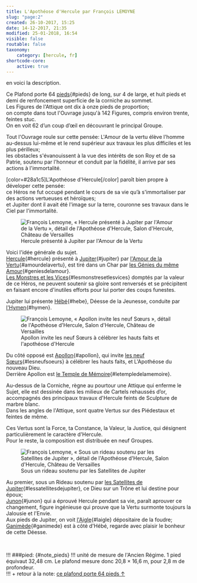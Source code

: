 ```yaml
---
title: L'Apothéose d'Hercule par François LEMOYNE
slug: "page:2"
created: 26-10-2017, 15:25
date: 14-12-2017, 21:35
modified: 25-01-2018, 16:54
visible: false
routable: false
taxonomy:
    category: [hercule, fr]
shortcode-core:
    active: true
---
```

en voici la description.

Ce Plafond porte 64 [pieds][15]{#pieds} de long, sur 4 de large, et huit pieds et demi de renfoncement superficie de la corniche au sommet.  
Les Figures de l'Attique ont dix à onze pieds de proportion;  
on compte dans tout l'Ouvrage jusqu'à 142 Figures, 
compris environ trente, feintes stuc.  
On en voit 62 d’un coup d’œil en découvrant le principal Groupe.

Tout l'Ouvrage roule sur cette pensée: 
L'Amour de la vertu élève l'homme au-dessus lui-même et le rend supérieur aux travaux les plus difficiles et les plus périlleux;  
les obstacles s'évanouissent à la vue des intérêts de son Roy et de sa Patrie, 
soutenu par l'honneur et conduit par la fidélité, 
il arrive par ses actions à l'immortalité.

[color=#28a1c5]L'Apothéose d'Hercule[/color] paroît bien propre à déveloper cette pensée:  
ce Héros ne fut occupé pendant le cours de sa vie qu’à s'immortaliser par des actions vertueuses et héroïques;  
et Jupiter dont il avait été l'image sur la terre, couronne ses travaux dans le Ciel par l'immortalité.

<figure><picture>
<source
sizes="(max-width: 767px) 98vw, (min-width: 959px) 50vw, 86vw"
srcset="
/user/sites/docs/pages/01.home/02.versailles/01.palais/01.hercule/02.hercule_2/hercule1-280.webp 280w,
/user/sites/docs/pages/01.home/02.versailles/01.palais/01.hercule/02.hercule_2/hercule1-380.webp 380w,
/user/sites/docs/pages/01.home/02.versailles/01.palais/01.hercule/02.hercule_2/hercule1-480.webp 480w,
/user/sites/docs/pages/01.home/02.versailles/01.palais/01.hercule/02.hercule_2/hercule1-640.webp 640w,
/user/sites/docs/pages/01.home/02.versailles/01.palais/01.hercule/02.hercule_2/hercule1-840.webp 840w,
/user/sites/docs/pages/01.home/02.versailles/01.palais/01.hercule/02.hercule_2/hercule1-1280.webp 1280w,
/user/sites/docs/pages/01.home/02.versailles/01.palais/01.hercule/02.hercule_2/hercule1-1600.webp 1600w,
/user/sites/docs/pages/01.home/02.versailles/01.palais/01.hercule/02.hercule_2/hercule1-1920.webp 1920w"
type="image/webp" />
<img src="/user/sites/docs/pages/01.home/02.versailles/01.palais/01.hercule/02.hercule_2/hercule1-640.jpg" alt="François Lemoyne, « Hercule présenté à Jupiter par l'Amour de la Vertu », détail de l'Apothéose d'Hercule, Salon d'Hercule, Château de Versailles" title="François Lemoyne, « Hercule présenté à Jupiter par l'Amour de la Vertu », détail de l'Apothéose d'Hercule, Salon d'Hercule, Château de Versailles" usemap="#img_hercule1"
sizes="(max-width: 767px) 98vw, (min-width: 959px) 50vw, 86vw"
srcset="
/user/sites/docs/pages/01.home/02.versailles/01.palais/01.hercule/02.hercule_2/hercule1-280.jpg 280w,
/user/sites/docs/pages/01.home/02.versailles/01.palais/01.hercule/02.hercule_2/hercule1-380.jpg 380w,
/user/sites/docs/pages/01.home/02.versailles/01.palais/01.hercule/02.hercule_2/hercule1-480.jpg 480w,
/user/sites/docs/pages/01.home/02.versailles/01.palais/01.hercule/02.hercule_2/hercule1-640.jpg 640w,
/user/sites/docs/pages/01.home/02.versailles/01.palais/01.hercule/02.hercule_2/hercule1-840.jpg 840w,
/user/sites/docs/pages/01.home/02.versailles/01.palais/01.hercule/02.hercule_2/hercule1-1280.jpg 1280w,
/user/sites/docs/pages/01.home/02.versailles/01.palais/01.hercule/02.hercule_2/hercule1-1600.jpg 1600w,
/user/sites/docs/pages/01.home/02.versailles/01.palais/01.hercule/02.hercule_2/hercule1-1920.jpg 1920w" />
</picture><figcaption>Hercule présenté à Jupiter par l'Amour de la Vertu</figcaption>
<map name="img_hercule1" id="img_hercule1">
<area id="area_hercule" alt="Hercule" title="Hercule" href="#hercule" shape="poly" coords="356,424,358,406,346,393,339,387,345,377,355,384,367,397,366,384,374,381,388,361,382,356,383,349,386,338,394,334,406,338,408,348,415,350,422,371,430,384,429,398,425,404,417,416,440,434,436,445,427,444,414,430,410,437,413,450,404,448,397,453,392,443,375,432">
<area id="area_jupiter" alt="Jupiter" title="Jupiter" href="#jupiter" shape="poly" coords="187,347,190,335,190,328,199,328,208,316,214,316,211,309,202,317,190,311,180,302,172,301,187,296,194,303,200,303,208,295,220,292,220,286,224,283,228,276,236,276,244,285,244,292,239,297,243,300,258,311,272,314,291,319,297,324,290,325,283,332,282,342,278,347,263,345,250,349,243,355,239,362,238,367,223,359,209,356,198,353">
<area id="area_amourdelavertu" alt="l'Amour de la Vertu" title="l'Amour de la Vertu" href="#amourdelavertu" shape="poly" coords="348,421,343,423,335,423,326,418,318,409,306,409,299,398,302,385,296,379,287,383,274,386,270,380,278,369,286,365,295,365,301,369,305,365,299,360,299,350,306,346,313,345,319,349,319,360,320,366,326,364,330,356,342,354,348,355,353,361,351,370,343,372,337,380,336,389,340,396,341,406,345,416">
<area id="area_geniesdelamour" alt="les Génies de l'Amour de la Vertu" title="les Génies de l'Amour de la Vertu" href="#geniesdelamour" shape="poly" coords="346,507,336,516,328,514,321,507,319,500,308,492,302,479,289,473,290,460,297,468,302,466,303,457,299,450,293,454,284,454,285,465,288,481,285,486,279,477,275,462,271,455,269,463,265,467,262,461,258,467,256,453,260,441,263,436,257,431,243,423,241,412,246,407,250,414,255,417,260,415,256,406,260,401,268,400,271,408,279,399,286,399,293,402,290,409,298,414,304,416,307,421,314,421,321,422,324,427,316,426,310,428,312,434,317,432,323,434,327,436,323,440,321,445,325,449,330,456,336,462,327,464,316,465,310,469,316,475,320,477,326,483,331,484,336,490,342,494,345,498">
<area id="area_lesmonstresetlesvices" alt="Les Monstres et les Vices" title="Les Monstres et les Vices" href="#lesmonstresetlesvices" shape="poly" coords="394,467,394,476,399,481,407,483,411,476,415,488,407,492,400,497,394,500,390,505,383,513,379,519,372,523,365,519,372,512,367,508,373,503,358,503,350,506,344,512,340,521,341,531,346,534,348,540,344,553,340,564,338,573,340,579,345,581,352,577,356,570,358,577,362,584,372,599,379,597,394,605,399,610,396,617,389,622,387,611,381,605,359,607,354,602,356,593,351,589,344,595,341,608,344,614,352,613,362,623,371,622,370,632,361,638,352,645,346,654,346,664,348,679,354,691,361,693,368,696,377,701,394,703,400,705,408,710,420,713,433,713,450,718,463,717,475,707,483,702,490,695,494,690,490,684,494,668,488,687,482,685,478,693,471,701,454,705,456,695,457,688,452,681,443,680,435,689,437,678,444,665,437,648,432,640,440,642,447,637,453,637,463,640,474,640,485,639,481,650,482,662,485,670,494,662,496,656,508,656,514,655,513,663,509,670,512,676,516,679,521,681,521,686,512,686,517,694,526,699,537,700,540,693,541,686,551,690,562,693,575,696,587,707,596,730,605,724,596,704,585,686,578,684,568,682,572,675,580,674,586,672,577,662,565,654,553,644,545,633,547,627,538,617,525,609,515,607,517,598,515,589,509,582,500,590,490,601,481,606,478,592,480,585,478,577,480,568,489,560,492,550,490,541,489,532,483,538,477,545,472,553,464,552,458,546,461,536,456,526,468,524,472,517,479,516,465,507,459,513,451,513,442,515,440,522,435,525,427,523,432,514,432,502,431,490,423,489,419,494,412,494,416,481,416,474,410,468,404,474,398,470">
<area id="area_hebe" alt="Hébé" title="Hébé" href="#hebe" shape="poly" coords="109,374,116,358,125,351,120,345,125,328,121,321,121,307,129,296,123,298,122,291,137,270,143,269,146,268,144,263,150,257,157,257,162,260,167,265,162,269,161,273,155,275,156,281,157,286,161,290,173,294,179,293,191,295,193,298,186,299,179,299,174,302,175,305,173,311,170,317,168,325,169,338,169,343,165,346,157,347,148,348,143,355,143,363,144,369,138,368,133,364,126,365,121,369,116,373">
<area id="area_hymen" alt="l'Hymen" title="l'Hymen" href="#hymen" shape="poly" coords="122,291,126,281,137,267,140,270,143,268,141,264,145,258,153,254,160,258,165,262,162,267,157,272,153,276,161,287,167,284,167,280,178,278,185,273,192,264,209,264,219,257,229,254,232,248,238,248,240,241,249,231,226,235,225,223,232,216,221,210,217,216,215,226,219,232,215,240,202,242,199,227,192,219,182,214,173,210,165,205,158,211,152,214,137,209,122,200,115,202,121,212,127,220,136,227,139,232,134,243,135,252,128,249,118,254,112,260,109,266,115,272,121,267,123,272,118,279,113,275,103,279,98,282,101,287,89,297,85,303,91,305,102,296,109,291,116,293">
</map></figure>

Voici l'idée générale du sujet.  
[Hercule][1]{#hercule} 
présenté à [Jupiter][2]{#jupiter} par [l'Amour de la Vertu][3]{#amourdelavertu},
est tiré dans un Char par [les Génies du même Amour][4]{#geniesdelamour}.  
[Les Monstres et les Vices][5]{#lesmonstresetlesvices} 
domptés par la valeur de ce Héros, ne peuvent soutenir sa gloire sont renversés 
et se précipitent en faisant encore d'inutiles efforts pour lui porter des coups funestes.  

Jupiter lui présente [Hébé][6]{#hebe}, Déesse de la Jeunesse, conduite par [l'Hymen][7]{#hymen}.  

<figure><picture>
<source
sizes="(max-width: 767px) 98vw, (min-width: 959px) 50vw, 86vw"
srcset="
/user/sites/docs/pages/01.home/02.versailles/01.palais/01.hercule/02.hercule_2/hercule2-280.webp 280w,
/user/sites/docs/pages/01.home/02.versailles/01.palais/01.hercule/02.hercule_2/hercule2-380.webp 380w,
/user/sites/docs/pages/01.home/02.versailles/01.palais/01.hercule/02.hercule_2/hercule2-480.webp 480w,
/user/sites/docs/pages/01.home/02.versailles/01.palais/01.hercule/02.hercule_2/hercule2-640.webp 640w,
/user/sites/docs/pages/01.home/02.versailles/01.palais/01.hercule/02.hercule_2/hercule2-840.webp 840w,
/user/sites/docs/pages/01.home/02.versailles/01.palais/01.hercule/02.hercule_2/hercule2-1280.webp 1280w,
/user/sites/docs/pages/01.home/02.versailles/01.palais/01.hercule/02.hercule_2/hercule2-1600.webp 1600w,
/user/sites/docs/pages/01.home/02.versailles/01.palais/01.hercule/02.hercule_2/hercule2-1920.webp 1920w"
type="image/webp" />
<img src="/user/sites/docs/pages/01.home/02.versailles/01.palais/01.hercule/02.hercule_2/hercule2-640.jpg" alt="François Lemoyne, « Apollon invite les neuf Sœurs », détail de l'Apothéose d'Hercule, Salon d'Hercule, Château de Versailles" title="François Lemoyne, « Apollon invite les neuf Sœurs », détail de l'Apothéose d'Hercule, Salon d'Hercule, Château de Versailles" usemap="#img_hercule2"
sizes="(max-width: 767px) 98vw, (min-width: 959px) 50vw, 86vw"
srcset="
/user/sites/docs/pages/01.home/02.versailles/01.palais/01.hercule/02.hercule_2/hercule2-280.jpg 280w,
/user/sites/docs/pages/01.home/02.versailles/01.palais/01.hercule/02.hercule_2/hercule2-380.jpg 380w,
/user/sites/docs/pages/01.home/02.versailles/01.palais/01.hercule/02.hercule_2/hercule2-480.jpg 480w,
/user/sites/docs/pages/01.home/02.versailles/01.palais/01.hercule/02.hercule_2/hercule2-640.jpg 640w,
/user/sites/docs/pages/01.home/02.versailles/01.palais/01.hercule/02.hercule_2/hercule2-840.jpg 840w,
/user/sites/docs/pages/01.home/02.versailles/01.palais/01.hercule/02.hercule_2/hercule2-1280.jpg 1280w,
/user/sites/docs/pages/01.home/02.versailles/01.palais/01.hercule/02.hercule_2/hercule2-1600.jpg 1600w,
/user/sites/docs/pages/01.home/02.versailles/01.palais/01.hercule/02.hercule_2/hercule2-1920.jpg 1920w" />
</picture><figcaption>Apollon invite les neuf Sœurs à célébrer les hauts faits et l'apothéose d'Hercule</figcaption><map name="img_hercule2" id="img_hercule2">
<area id="area_apollon" alt="Apollon" title="Apollon" href="#apollon" shape="poly" coords="322,347,331,337,343,337,339,330,346,323,349,313,339,316,331,315,327,309,317,313,311,306,315,302,311,297,315,289,328,292,322,281,323,273,329,272,334,281,340,286,347,286,368,292,373,287,380,285,386,287,391,293,389,299,384,303,377,307,381,313,389,320,395,312,403,315,398,326,406,337,402,345,409,356,421,363,416,366,401,363,401,357,389,347,389,354,381,353,371,343,361,341,350,341,340,342,336,345,330,348">
<area id="area_lesneufsoeurs" alt="les neuf Sœurs" title="les neuf Sœurs" href="#lesneufsoeurs" shape="poly" coords="226,506,226,493,241,482,249,484,258,471,276,436,268,436,273,425,283,429,292,422,301,420,313,406,317,406,319,403,314,391,317,383,327,378,334,380,339,385,339,395,343,399,348,394,349,386,346,378,341,377,345,370,355,374,359,372,361,366,367,362,376,362,382,368,378,377,386,376,394,376,397,382,395,396,401,396,406,400,412,398,412,383,418,376,425,376,428,382,427,392,434,395,437,386,449,381,442,378,443,368,451,363,459,366,461,380,477,377,483,379,489,378,491,370,500,367,503,372,501,378,497,382,493,393,487,397,479,398,481,406,486,411,491,406,502,413,508,420,505,426,491,427,502,438,517,448,526,444,533,452,536,453,537,444,536,430,531,422,531,404,535,412,541,413,541,420,561,432,567,434,567,423,561,414,562,406,555,405,550,408,546,394,551,386,560,386,573,394,577,387,586,380,577,372,575,364,560,367,549,369,534,368,530,362,528,356,513,347,503,348,489,347,484,342,491,341,499,341,505,338,507,334,496,322,480,321,473,318,474,307,481,303,488,302,494,306,498,300,515,300,524,303,535,298,540,300,548,296,559,296,575,302,575,310,569,319,564,328,557,332,569,330,577,332,573,336,583,334,585,341,590,347,591,355,593,362,597,352,606,356,607,362,605,368,610,372,616,376,623,372,639,366,637,463,629,469,611,464,597,465,568,472,569,480,566,487,555,488,535,482,526,464,517,460,513,453,517,449,503,439,495,441,483,436,475,431,466,435,458,438,447,441,439,442,430,440,421,444,413,446,428,452,434,458,438,468,438,477,447,478,463,486,463,492,449,487,453,492,459,497,472,500,461,507,443,500,443,507,423,505,407,504,398,508,391,520,384,524,380,509,365,501,367,490,370,482,365,477,350,481,334,497,325,497,335,481,335,472,329,481,317,481,305,486,299,482,294,475,283,475,281,482,273,491,279,496,263,504,259,498,249,500,237,503">
<area id="area_letempledelamemoire" alt="le Temple de Mémoire" title="le Temple de Mémoire" href="#letempledelamemoire" shape="poly" coords="153,299,150,289,156,274,164,272,169,266,160,258,161,248,169,243,204,231,208,238,222,233,239,229,252,227,267,229,279,232,297,241,302,231,325,237,350,250,348,255,339,267,342,275,339,281,331,280,328,274,319,272,322,283,327,290,322,292,314,288,313,298,313,304,315,311,323,311,329,313,337,313,347,313,346,324,341,330,339,336,331,334,318,332,311,334,297,338,289,344,289,350,280,353,274,346,263,348,257,348,255,342,247,337,238,339,235,334,228,336,218,336,211,336,203,336,202,329,192,327,184,325,176,323,169,323,166,314,161,304"></map></figure>

Du côté opposé 
est [Apollon][8]{#apollon}, 
qui invite [les neuf Sœurs][9]{#lesneufsoeurs} à célébrer les hauts faits, et L'Apothéose du nouveau Dieu.  
Derrière Apollon est [le Temple de Mémoire][10]{#letempledelamemoire}.

Au-dessus de la Corniche, 
règne au pourtour une Attique qui enferme le Sujet, 
elle est dessinée dans les milieux de Cartels rehaussés d’or, 
accompagnés des principaux travaux d'Hercule feints de Sculpture de marbre blanc.  
Dans les angles de l'Attique, 
sont quatre Vertus sur des Piédestaux et feintes de même. 

Ces Vertus sont la Force, ta Constance, la Valeur, la Justice, 
qui désignent particulièrement le caractère d'Hercule.  
Pour le reste, la composition est distribuée en neuf Groupes.

<figure><picture>
<source
sizes="(max-width: 767px) 98vw, (min-width: 959px) 50vw, 86vw"
srcset="
/user/sites/docs/pages/01.home/02.versailles/01.palais/01.hercule/02.hercule_2/hercule3-280.webp 280w,
/user/sites/docs/pages/01.home/02.versailles/01.palais/01.hercule/02.hercule_2/hercule3-380.webp 380w,
/user/sites/docs/pages/01.home/02.versailles/01.palais/01.hercule/02.hercule_2/hercule3-480.webp 480w,
/user/sites/docs/pages/01.home/02.versailles/01.palais/01.hercule/02.hercule_2/hercule3-640.webp 640w,
/user/sites/docs/pages/01.home/02.versailles/01.palais/01.hercule/02.hercule_2/hercule3-840.webp 840w,
/user/sites/docs/pages/01.home/02.versailles/01.palais/01.hercule/02.hercule_2/hercule3-1280.webp 1280w,
/user/sites/docs/pages/01.home/02.versailles/01.palais/01.hercule/02.hercule_2/hercule3-1600.webp 1600w,
/user/sites/docs/pages/01.home/02.versailles/01.palais/01.hercule/02.hercule_2/hercule3-1920.webp 1920w"
type="image/webp" />
<img src="/user/sites/docs/pages/01.home/02.versailles/01.palais/01.hercule/02.hercule_2/hercule3-640.jpg" alt="François Lemoyne, « Sous un rideau soutenu par les Satellites de Jupiter », détail de l'Apothéose d'Hercule, Salon d'Hercule, Château de Versailles" title="François Lemoyne, « Sous un rideau soutenu par les Satellites de Jupiter », détail de l'Apothéose d'Hercule, Salon d'Hercule, Château de Versailles" usemap="#img_hercule3"
sizes="(max-width: 767px) 98vw, (min-width: 959px) 50vw, 86vw"
srcset="
/user/sites/docs/pages/01.home/02.versailles/01.palais/01.hercule/02.hercule_2/hercule3-280.jpg 280w,
/user/sites/docs/pages/01.home/02.versailles/01.palais/01.hercule/02.hercule_2/hercule3-380.jpg 380w,
/user/sites/docs/pages/01.home/02.versailles/01.palais/01.hercule/02.hercule_2/hercule3-480.jpg 480w,
/user/sites/docs/pages/01.home/02.versailles/01.palais/01.hercule/02.hercule_2/hercule3-640.jpg 640w,
/user/sites/docs/pages/01.home/02.versailles/01.palais/01.hercule/02.hercule_2/hercule3-840.jpg 840w,
/user/sites/docs/pages/01.home/02.versailles/01.palais/01.hercule/02.hercule_2/hercule3-1280.jpg 1280w,
/user/sites/docs/pages/01.home/02.versailles/01.palais/01.hercule/02.hercule_2/hercule3-1600.jpg 1600w,
/user/sites/docs/pages/01.home/02.versailles/01.palais/01.hercule/02.hercule_2/hercule3-1920.jpg 1920w" />
</picture><figcaption>Sous un rideau soutenu par les Satellites de Jupiter</figcaption><map name="img_hercule3" id="img_hercule3">
<area id="area_lessatellitesdejupiter" alt="les Satellites de Jupiter" title="les Satellites de Jupiter" href="#lessatellitesdejupiter" shape="poly" coords="297,386,283,386,283,373,287,368,298,367,304,378,311,378,325,371,345,352,340,347,335,345,333,330,339,321,347,321,354,317,360,319,365,322,372,319,364,325,356,324,359,335,358,341,364,342,371,342,381,347,395,365,395,371,392,376,380,374,369,371,366,362,361,355,355,357,348,357,345,364,341,369,336,374,329,378,319,379,399,466,407,470,411,477,417,480,428,485,437,494,440,502,445,510,449,514,451,526,450,536,455,540,459,534,456,516,457,500,465,485,464,476,470,482,471,485,481,486,483,490,496,496,493,488,491,480,483,474,477,465,477,456,484,462,487,464,489,456,494,451,497,441,498,433,493,424,494,416,498,410,494,402,499,399,502,392,502,383,494,378,499,354,505,354,510,362,509,368,515,376,522,380,523,386,526,392,535,390,542,384,550,385,556,389,559,390,564,399,572,407,582,412,591,417,603,429,613,429,616,423,607,421,601,413,592,410,583,400,578,389,586,388,593,391,599,393,603,402,612,389,607,382,609,373,603,360,593,357,587,344,579,337,563,330,554,330,545,325,535,320,523,320,515,317,510,312,513,310,523,308,530,302,531,291,538,284,538,276,531,279,523,289,514,294,503,296,494,302,488,306,481,305,480,296,471,289,461,292,458,298,461,310,468,312,474,316,475,322,471,328,467,336,467,344,465,350,467,357,463,365,461,374,455,382,460,371,466,372,472,370,478,360,485,358,499,354,494,378,485,383,478,388,476,396,474,402,470,407,470,405,461,411,460,404,458,393,458,388,451,390,449,397,448,406,451,415,442,417,435,421,434,431,428,436,426,444,417,444,413,450,408,452,406,459,399,466,320,380,306,384,306,384,306,384,306,384,306,384,306,384,306,384">
<area id="area_junon" alt="Junon" title="Junon" href="#junon" shape="poly" coords="292,512,300,493,315,482,324,486,316,488,305,493,298,506,300,514,305,509,313,502,320,498,328,497,336,496,336,490,335,481,339,470,348,466,359,473,361,487,355,493,354,502,362,512,371,521,381,522,392,524,404,533,412,540,419,548,426,557,427,569,426,580,416,583,409,584,403,591,397,596,391,586,393,577,386,567,376,563,367,565,361,570,357,580,350,579,342,577,335,571,336,558,332,553,335,542,341,538,349,533,351,530,343,525,331,523,313,521,304,515,299,514,291,514">
<area id="area_laigle" alt="l'Aigle" title="l'Aigle" href="#laigle" shape="poly" coords="278,647,253,631,251,624,247,628,240,621,240,630,220,630,226,642,214,644,203,637,185,644,180,635,176,640,170,633,155,641,147,631,138,616,134,600,139,590,149,597,158,603,165,599,169,582,174,572,187,569,197,572,191,575,189,584,187,593,194,596,203,596,210,590,217,587,226,588,239,591,248,596,257,599,264,602,272,612,281,622,284,633,283,640">
<area id="area_ganimede" alt="Ganimède" title="Ganimède" href="#ganimede" shape="poly" coords="170,574,175,569,180,565,182,554,184,545,178,538,180,532,184,528,178,523,175,518,160,515,155,521,152,530,150,537,151,547,152,557,152,562,158,564,155,569,162,568"></map></figure>

Au premier, sous un Rideau soutenu par [les Satellites de Jupiter][11]{#lessatellitesdejupiter}, 
ce Dieu sur un Trône 
et lui destine pour époux;  
[Junon][12]{#junon} qui a éprouvé Hercule pendant sa vie, 
paraît aprouver ce changement, 
figure ingénieuse qui prouve que la Vertu surmonte toujours la Jalousie et l'Envie.  
Aux pieds de Jupiter, 
on voit [l'Aigle][13]{#laigle} dépositaire de la foudre;  
[Ganimède][14]{#ganimede} est à côté d'Hébé, 
regarde avec plaisir le bonheur de cette Déesse.

<br>
 
!!! ###pied: {#note_pieds}
!!! unité de mesure de l'Ancien Régime. 1 pied équivaut 32,48 cm. Le plafond mesure donc 20,8 × 16,6 m, pour 2,8 m de profondeur.  
!!! + retour à la note: [ce plafond porte 64 pieds ↑][16]

[1]: #area_hercule "Hercule"
[2]: #area_jupiter "Jupiter"
[3]: #area_amourdelavertu "l'Amour de la Vertu"
[4]: #area_geniesdelamour "les Génies du même Amour"
[5]: #area_lesmonstresetlesvices "Les Monstres et les Vices"
[6]: #area_hebe "Hébé"
[7]: #area_hymen "l'Hymen"
[8]: #area_apollon "Apollon"
[9]: #area_lesneufsoeurs "les neuf Sœurs"
[10]: #area_letempledelamemoire "le Temple de Mémoire"
[11]: #area_lessatellitesdejupiter "les Satellites de Jupiter"
[12]: #area_junon "Junon"
[13]: #area_laigle "l'Aigle"
[14]: #area_ganimede "Ganimède"
[15]: #note_pieds "Définition de l'unité de mesure appelée « pied »"
[16]: #pieds "retour à la note « pied »"